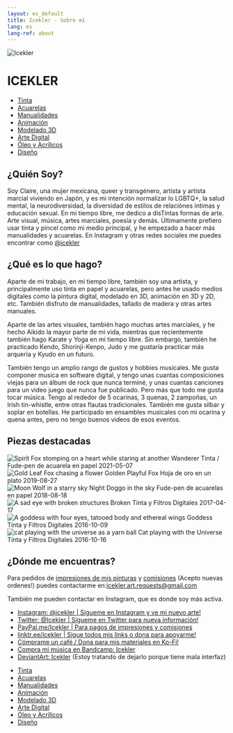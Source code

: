 ```yaml
---
layout: es_default
title: Icekler - Sobre mí
lang: es
lang-ref: about
---
```


<div id="icekler_logo_container_small">
<img id="icekler_logo_small" src="/assets/New logo_2.png" title="Icekler" alt="Icekler">
<h1 id="icekler_small">ICEKLER</h1>
</div>

<ul class="visual_links">
    <a href="/es/visual-art/ink/"><li id="visual_link_ink">Tinta</li></a>
    <a href="/es/visual-art/watercolor/"><li id="visual_link_watercolor">Acuarelas</li></a>
    <a href="/es/visual-art/crafting/"><li id="visual_link_crafting">Manualidades</li></a>
    <a href="/es/visual-art/animation/"><li id="visual_link_animation">Animación</li></a>
    <a href="/es/visual-art/3Dmodel/"><li id="visual_link_3Dmodel">Modelado 3D</li></a>
    <a href="/es/visual-art/digital/"><li id="visual_link_digital">Arte Digital</li></a>
    <a href="/es/visual-art/oil_acrylics/"><li id="visual_link_oil_acrylics">Óleo y Acrílicos</li></a>
    <a href="/es/visual-art/design/"><li id="visual_link_design">Diseño</li></a>
</ul>

## ¿Quién Soy?

Soy Claire, una mujer mexicana, queer y transgénero, artista y artista marcial viviendo en Japón, y es mi intención normalizar lo LGBTQ+, la salud mental, la neurodiversidad, la diversidad de estilos de relaciónes íntimas y educación sexual. En mi tiempo libre, me dedico a disTíntas formas de arte. Arte visual, música, artes marciales, poesía y demás. Últimamente prefiero usar tinta y pincel como mi medio principal, y he empezado a hacer más manualidades y acuarelas. En Instagram y otras redes sociales me puedes encontrar como [@icekler](https://www.instagram.com/icekler/)

## ¿Qué es lo que hago?

Aparte de mi trabajo, en mi tiempo libre, también soy una artista, y principalmente uso tínta en papel y acuarelas, pero antes he usado medios digitales como la pintura digital, modelado en 3D, animación en 3D y 2D, etc. También disfruto de manualidades, tallado de madera y otras artes manuales. 

Aparte de las artes visuales, también hago muchas artes marciales, y he hecho Aikido la mayor parte de mi vida, mientras que recientemente también hago Karate y Yoga en mi tiempo libre. Sin embargo, también he practicado Kendo, Shorinji-Kenpo, Judo y me gustaría practicar más arquería y Kyudo en un futuro.

También tengo un amplio rango de gustos y hobbies musicales. Me gusta componer musica en software digital, y tengo unas cuantas composiciones viejas para un álbum de rock que nunca terminé, y unas cuantas canciones para un video juego que nunca fue publicado. Pero más que todo me gusta tocar música. Tengo al rededor de 5 ocarinas, 3 quenas, 2 zampoñas, un Irish tin-whistle, entre otras flautas tradicionales. También me gusta silbar y soplar en botellas. He participado en ensambles musicales con mi ocarina y quena antes, pero no tengo buenos videos de esos eventos.

## Piezas destacadas 

<div class="art-gallery-container">
    <div class="art-gallery">
        <div class="art-div">
        <img class="art_img_square" src="/assets/visual_art_thumbnails/watercolor/2021/2021-05-07_Wanderer.jpg" title="Spirit Fox stomping on a heart while staring at another" alt="Spirit Fox stomping on a heart while staring at another">
        <span class="art_desc">
            <span class="art_title">Wanderer</span>
            <span class="art_medium">Tinta / Fude-pen de acuarela en papel</span>
            <span class="art_date">2021-05-07</span>
        </span>
        </div>
        <div class="art-div">
        <img class="art_img_square" src="/assets/visual_art_thumbnails/crafting/2019/gold_leaf_fox/2019-08-27_13.55.32.jpg" title="Gold Leaf Fox chasing a flower" alt="Gold Leaf Fox chasing a flower">
        <span class="art_desc">
            <span class="art_title">Golden Playful Fox</span>
            <span class="art_medium">Hoja de oro en un plato</span>
            <span class="art_date">2019-08-27</span>
        </span>
        </div>
        <div class="art-div">
        <img class="art_img_square" src="/assets/visual_art_thumbnails/watercolor/2018/2018-08-18_Night_doggo_in_the_sky-color.jpg" title="Moon Wolf in a starry sky" alt="Moon Wolf in a starry sky">
        <span class="art_desc">
            <span class="art_title">Night Doggo in the sky</span>
            <span class="art_medium">Fude-pen de acuarelas en papel</span>
            <span class="art_date">2018-08-18</span>
        </span>
        </div>
        <div class="art-div">
        <img class="art_img_square" src="/assets/visual_art_thumbnails/ink/2017/2017-04-17_Broken.jpg" title="A sad eye with broken structures" alt="A sad eye with broken structures">
        <span class="art_desc">
            <span class="art_title">Broken</span>
            <span class="art_medium">Tínta y Filtros Digitales</span>
            <span class="art_date">2017-04-17</span>
        </span>
        </div>
        <div class="art-div">
        <img class="art_img_square" src="/assets/visual_art_thumbnails/ink/2016/2016-10-09__08_Goddess.jpg" title="A goddess with four eyes, tatooed body and ethereal wings" alt="A goddess with four eyes, tatooed body and ethereal wings">
        <span class="art_desc">
            <span class="art_title">Goddess</span>
            <span class="art_medium">Tínta y Filtros Digitales</span>
            <span class="art_date">2016-10-09</span>
        </span>
        </div>
        <div class="art-div">
        <img class="art_img_square" src="/assets/visual_art_thumbnails/ink/2016/2016-10-16__15_Cat-playing-with-the-Universe.jpg" title="cat playing with the universe as a yarn ball" alt="cat playing with the universe as a yarn ball">
        <span class="art_desc">
            <span class="art_title">Cat playing with the Universe</span>
            <span class="art_medium">Tínta y Filtros Digitales</span>
            <span class="art_date">2016-10-16</span>
        </span>
        </div>
    </div>
</div>

## ¿Dónde me encuentras?

Para pedidos de [impresiones de mis pinturas](mailto:icekler.art.requests@gmail.com) y [comisiones](mailto:icekler.art.requests@gmail.com) (Acepto nuevas ordenes!) puedes contactarme en:[icekler.art.requests@gmail.com](mailto:icekler.art.requests@gmail.com)

También me pueden contactar en Instagram, que es donde soy más activa.

- [Instagram: @icekler | Sígueme en Instagram y ve mi nuevo arte!](https://www.instagram.com/icekler/)
- [Twitter: @Icekler | Sígueme en Twitter para nueva información!](https://twitter.com/Icekler)
- [PayPal.me/Icekler | Para pagos de impresiones y comisiones](https://www.paypal.me/icekler)
- [linktr.ee/icekler | Sigue todos mis links o dona para apoyarme!](https://linktr.ee/icekler)
- [Cómprame un café / Dona para mis materiales en Ko-Fi!](https://ko-fi.com/icekler)
- [Compra mi música en Bandcamp: Icekler](https://icekler.bandcamp.com)
- [DeviantArt: Icekler](https://www.deviantart.com/icekler) (Estoy tratando de dejarlo porque tiene mala interfaz)

<ul class="visual_links">
    <a href="/es/visual-art/ink/"><li id="visual_link_ink">Tinta</li></a>
    <a href="/es/visual-art/watercolor/"><li id="visual_link_watercolor">Acuarelas</li></a>
    <a href="/es/visual-art/crafting/"><li id="visual_link_crafting">Manualidades</li></a>
    <a href="/es/visual-art/animation/"><li id="visual_link_animation">Animación</li></a>
    <a href="/es/visual-art/3Dmodel/"><li id="visual_link_3Dmodel">Modelado 3D</li></a>
    <a href="/es/visual-art/digital/"><li id="visual_link_digital">Arte Digital</li></a>
    <a href="/es/visual-art/oil_acrylics/"><li id="visual_link_oil_acrylics">Óleo y Acrílicos</li></a>
    <a href="/es/visual-art/design/"><li id="visual_link_design">Diseño</li></a>
</ul>
	

